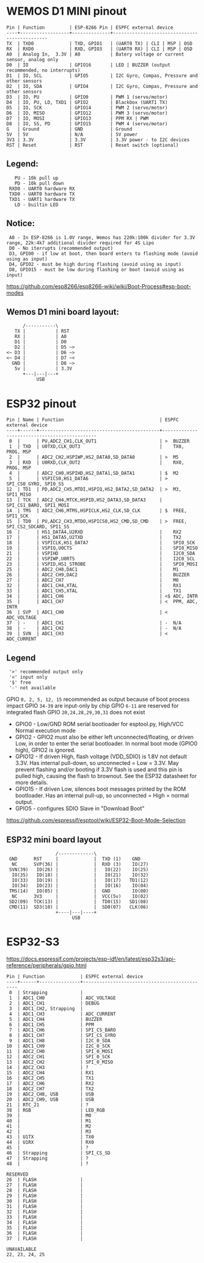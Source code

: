 # WEMOS D1 MINI pinout
```
Pin | Function         | ESP-8266 Pin | ESPFC external device
----+------------------+--------------+----------------------------------------------
TX  | TXD0             | TXD, GPIO1   | (UART0 TX) | CLI | MSP | OSD
RX  | RXD0             | RXD, GPIO3   | (UART0 RX) | CLI | MSP | OSD
A0  | Analog In,  3.3V | A0           | Batery voltage or current sensor, analog only
D0  | IO               | GPIO16       | LED | BUZZER (output recommended, no interrupts)
D1  | IO, SCL          | GPIO5        | I2C Gyro, Compas, Pressure and other sensors
D2  | IO, SDA          | GPIO4        | I2C Gyro, Compas, Pressure and other sensors
D3  | IO, PU           | GPIO0        | PWM 1 (servo/motor)
D4  | IO, PU, LD, TXD1 | GPIO2        | Blackbox (UART1 TX)
D5  | IO, SCK          | GPIO14       | PWM 2 (servo/motor)
D6  | IO, MISO         | GPIO12       | PWM 3 (servo/motor)
D7  | IO, MOSI         | GPIO13       | PPM RX | PWM
D8  | IO, SS, PD       | GPIO15       | PWM 4 (servo/motor)
G   | Ground           | GND          | Ground
5V  | 5V               | N/A          | 5V power
3V3 | 3.3V             | 3.3V         | 3.3V power - to I2C devices
RST | Reset            | RST          | Reset switch (optional)
```

## Legend:
```
   PU - 10k pull up
   PD - 10k pull down
 RXD0 - UART0 hardware RX
 TXD0 - UART0 hardware TX
 TXD1 - UART1 hardware TX
   LD - builtin LED
```

## Notice:
```
 A0 - In ESP-8266 is 1.0V range, Wemos has 220k:100k divider for 3.3V range, 22k:4k7 additional divider required for 4S Lipo
 D0 - No iterrupts (recommended output)
 D3, GPIO0 - if low at boot, then board enters to flashing mode (avoid using as input)
 D4, GPIO2 - must be high during flashing (avoid using as input)
 D8, GPIO15 - must be low during flashing or boot (avoid using as input)
```
https://github.com/esp8266/esp8266-wiki/wiki/Boot-Process#esp-boot-modes

## Wemos D1 mini board layout:
```
      /-----------\
   TX |           | RST
   RX |           | A0
   D1 |           | D0
   D2 |           | D5 ~>
<~ D3 |           | D6 ~>
<~ D4 |           | D7 ~<
  GND |           | D8 ~>
   5v |           | 3.3V
      +---|---|---+
           USB
```

# ESP32 pinout
```
Pin | Name | Function                                   | ESPFC external device
----+------+--------------------------------------------+----------------------------------------------
 0  |      | PU,ADC2_CH1,CLK_OUT1                       | >  BUZZER
 1  | TXD  | U0TXD,CLK_OUT3                             |    TX0, PROG, MSP
 2  |      | ADC2_CH2,HSPIWP,HS2_DATA0,SD_DATA0         | >  M5
 3  | RXD  | U0RXD,CLK_OUT2                             |    RX0, PROG, MSP
 4  |      | ADC2_CH0,HSPIHD,HS2_DATA1,SD_DATA1         | $  M2
 5  |      | VSPICS0,HS1_DATA6                          | >  SPI_CS0_GYRO, SPI0_SS
12  | TD1  | PD,ADC2_CH5,MTDI,HSPIQ,HS2_DATA2,SD_DATA2  | >  M3, SPI1_MISO
13  | TCK  | ADC2_CH4,MTCK,HSPID,HS2_DATA3,SD_DATA3     |    SPI_CS1_BARO, SPI1_MOSI
14  | TMS  | ADC2_CH6,MTMS,HSPICLK,HS2_CLK,SD_CLK       | $  FREE, SPI1_SCK
15  | TD0  | PU,ADC2_CH3,MTDO,HSPICS0,HS2_CMD,SD_CMD    | >  FREE, SPI_CS2_SDCARD, SPI1_SS
16  |      | HS1_DATA4,U2RXD                            |    RX2
17  |      | HS1_DATA5,U2TXD                            |    TX2
18  |      | VSPICLK,HS1_DATA7                          |    SPI0_SCK
19  |      | VSPIQ,U0CTS                                |    SPI0_MISO
21  |      | VSPIHD                                     |    I2C0_SDA
22  |      | VSPIWP,U0RTS                               |    I2C0_SCL
23  |      | VSPID,HS1_STROBE                           |    SPI0_MOSI
25  |      | ADC2_CH8,DAC1                              |    M1
26  |      | ADC2_CH9,DAC2                              |    BUZZER
27  |      | ADC2_CH7                                   |    M0
32  |      | ADC1_CH4,XTAL                              |    RX1
33  |      | ADC1_CH5,XTAL                              |    TX1
34  |      | ADC1_CH6                                   | <$ ADC, INTR
35  |      | ADC1_CH7                                   | <  PPM, ADC, INTR
36  | SVP  | ADC1_CH0                                   | <  ADC_VOLTAGE
37  | -    | ADC1_CH1                                   | -  N/A
38  | -    | ADC1_CH2                                   | -  N/A
39  | SVN  | ADC1_CH3                                   | <  ADC_CURRENT
```

## Legend
```
 '>' recommended output only
 '<' input only
 '$' free
 '-' not available
```
GPIO `0, 2, 5, 12, 15` recommended as output because of boot process impact
GPIO `34-39` are input-only by chip
GPIO `6-11` are reserved for integrated flash
GPIO `20,24,28,29,30,31` does not exist

- GPIO0 - Low/GND	ROM serial bootloader for esptool.py, High/VCC	Normal execution mode
- GPIO2 - GPIO2 must also be either left unconnected/floating, or driven Low, in order to enter the serial bootloader. In normal boot mode (GPIO0 high), GPIO2 is ignored.
- GPIO12 - If driven High, flash voltage (VDD_SDIO) is 1.8V not default 3.3V. Has internal pull-down, so unconnected = Low = 3.3V. May prevent flashing and/or booting if 3.3V flash is used and this pin is pulled high, causing the flash to brownout. See the ESP32 datasheet for more details.
- GPIO15 - If driven Low, silences boot messages printed by the ROM bootloader. Has an internal pull-up, so unconnected = High = normal output.
- GPIO5 - configures SDIO Slave in "Download Boot"

https://github.com/espressif/esptool/wiki/ESP32-Boot-Mode-Selection

## ESP32 mini board layout
```
                  /-------------\
 GND      RST     |             |  TXD (1)    GND
  NC      SVP(36) |             |  RXD (3)    IO(27)
 SVN(39)   IO(26) |             |   IO(22)    IO(25)
  IO(35)   IO(18) |             |   IO(21)    IO(32)
  IO(33)   IO(19) |             |   IO(17)   TD1(12)
  IO(34)   IO(23) |             |   IO(16)    IO(04)
 TMS(14)   IO(05) |             |  GND        IO(00)
  NC      3V3     |             |  VCC(5v)    IO(02)
 SD2(09)  TCK(13) |             |  TD0(15)   SD1(08)
 CMD(11)  SD3(10) |             |  SD0(07)   CLK(06)
                  +----|---|----+
                        USB
```

# ESP32-S3

https://docs.espressif.com/projects/esp-idf/en/latest/esp32s3/api-reference/peripherals/gpio.html

```
Pin | Function             | ESPFC external device
----+------+---------------+----------------------------------------------
 0  | Strapping            |
 1  | ADC1_CH0             | ADC_VOLTAGE
 2  | ADC1_CH1             | DEBUG
 3  | ADC1_CH2, Strapping  |
 4  | ADC1_CH3             | ADC_CURRENT
 5  | ADC1_CH4             | BUZZER
 6  | ADC1_CH5             | PPM
 7  | ADC1_CH6             | SPI_CS_BARO
 8  | ADC1_CH7             | SPI_CS_GYRO
 9  | ADC1_CH8             | I2C_0_SDA
10  | ADC1_CH9             | I2C_0_SCK
11  | ADC2_CH0             | SPI_0_MOSI
12  | ADC2_CH1             | SPI_0_SCK
13  | ADC2_CH2             | SPI_0_MISO
14  | ADC2_CH3             | ?
15  | ADC2_CH4             | RX1
16  | ADC2_CH5             | TX1
17  | ADC2_CH6             | RX2
18  | ADC2_CH7             | TX2
19  | ADC2_CH8, USB        | USB
20  | ADC2_CH9, USB        | USB
21  | RTC_21               | ?
38  | RGB                  | LED_RGB
39  |                      | M0
40  |                      | M1
41  |                      | M2
42  |                      | M3
43  | U1TX                 | TX0
44  | U1RX                 | RX0
45  |                      | ?
46  | Strapping            | SPI_CS_SD
47  | Strapping            | ?
48  |                      | ?

RESERVED
26  | FLASH                |
27  | FLASH                |
28  | FLASH                |
29  | FLASH                |
30  | FLASH                |
31  | FLASH                |
32  | FLASH                |
33  | FLASH                |
34  | FLASH                |
35  | FLASH                |
36  | FLASH                |
37  | FLASH                |

UNAVAILABLE
22, 23, 24, 25
```